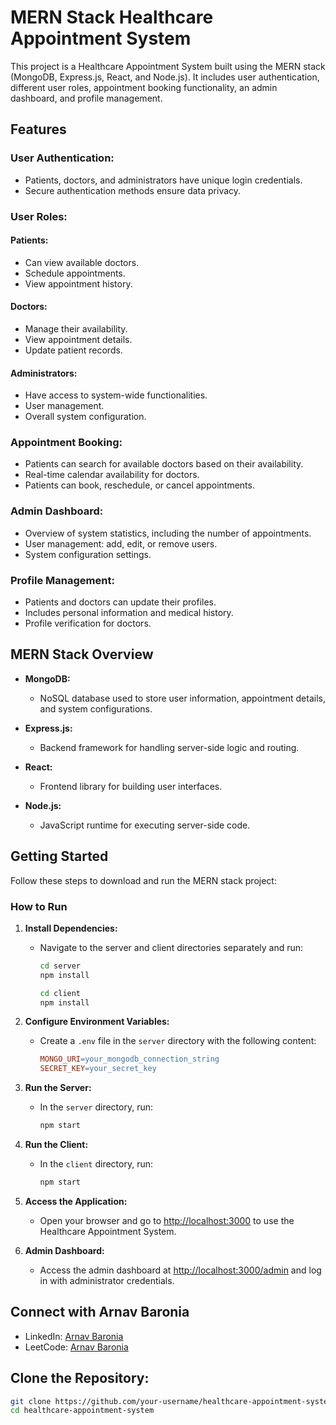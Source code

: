 # MERN Stack Healthcare Appointment System

This project is a Healthcare Appointment System built using the MERN stack (MongoDB, Express.js, React, and Node.js). It includes user authentication, different user roles, appointment booking functionality, an admin dashboard, and profile management.

## Features

### User Authentication:

- Patients, doctors, and administrators have unique login credentials.
- Secure authentication methods ensure data privacy.

### User Roles:

#### Patients:

- Can view available doctors.
- Schedule appointments.
- View appointment history.

#### Doctors:

- Manage their availability.
- View appointment details.
- Update patient records.

#### Administrators:

- Have access to system-wide functionalities.
- User management.
- Overall system configuration.

### Appointment Booking:

- Patients can search for available doctors based on their availability.
- Real-time calendar availability for doctors.
- Patients can book, reschedule, or cancel appointments.

### Admin Dashboard:

- Overview of system statistics, including the number of appointments.
- User management: add, edit, or remove users.
- System configuration settings.

### Profile Management:

- Patients and doctors can update their profiles.
- Includes personal information and medical history.
- Profile verification for doctors.

## MERN Stack Overview

- **MongoDB:**
  - NoSQL database used to store user information, appointment details, and system configurations.

- **Express.js:**
  - Backend framework for handling server-side logic and routing.

- **React:**
  - Frontend library for building user interfaces.

- **Node.js:**
  - JavaScript runtime for executing server-side code.

## Getting Started

Follow these steps to download and run the MERN stack project:

### How to Run

1. **Install Dependencies:**
   - Navigate to the server and client directories separately and run:
     ```bash
     cd server
     npm install
     ```

     ```bash
     cd client
     npm install
     ```

2. **Configure Environment Variables:**
   - Create a `.env` file in the `server` directory with the following content:
     ```makefile
     MONGO_URI=your_mongodb_connection_string
     SECRET_KEY=your_secret_key
     ```

3. **Run the Server:**
   - In the `server` directory, run:
     ```bash
     npm start
     ```

4. **Run the Client:**
   - In the `client` directory, run:
     ```bash
     npm start
     ```

5. **Access the Application:**
   - Open your browser and go to [http://localhost:3000](http://localhost:3000) to use the Healthcare Appointment System.

6. **Admin Dashboard:**
   - Access the admin dashboard at [http://localhost:3000/admin](http://localhost:3000/admin) and log in with administrator credentials.

## Connect with Arnav Baronia

- LinkedIn: [Arnav Baronia](https://www.linkedin.com/in/arnav-baronia-379b57234/)
- LeetCode: [Arnav Baronia](https://leetcode.com/arnavbaronia/)

## Clone the Repository:

```bash
git clone https://github.com/your-username/healthcare-appointment-system.git
cd healthcare-appointment-system
